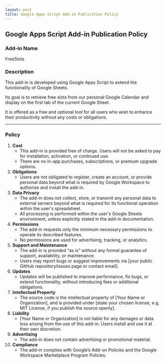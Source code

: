 ```yaml
---
layout: post
title: Google Apps Script Add-in Publication Policy
---
```


## **Google Apps Script Add-in Publication Policy**

### **Add-in Name**

FreeSlots

### **Description**

This add-in is developed using Google Apps Script to extend the functionality of Google Sheets. 

Its goal is to retrieve free slots from our personal Google Calendar and display on the first tab of the current Google Sheet.

It is offered as a free and optional tool for all users who wish to enhance their productivity without any costs or obligations.

---

### **Policy**

1. **Cost**
    - This add-in is provided free of charge. Users will not be asked to pay for installation, activation, or continued use.
    - There are no in-app purchases, subscriptions, or premium upgrade options.
2. **Obligations**
    - Users are not obligated to register, create an account, or provide personal data beyond what is required by Google Workspace to authorize and install the add-in.
3. **Data Privacy**
    - The add-in does not collect, store, or transmit any personal data to external servers beyond what is required for its functional operation within the user's spreadsheet.
    - All processing is performed within the user's Google Sheets environment, unless explicitly stated in the add-in documentation.
4. **Permissions**
    - The add-in requests only the minimum necessary permissions to operate its described features.
    - No permissions are used for advertising, tracking, or analytics.
5. **Support and Maintenance**
    - The add-in is provided “as is” without any formal guarantee of support, availability, or maintenance.
    - Users may report bugs or suggest improvements via [your public GitHub repository/issues page or contact email].
6. **Updates**
    - Updates will be published to improve performance, fix bugs, or extend functionality, without introducing fees or additional obligations.
7. **Intellectual Property**
    - The source code is the intellectual property of [Your Name or Organization], and is provided under [state your chosen license, e.g. MIT License, if you publish the source openly].
8. **Liability**
    - [Your Name or Organization] is not liable for any damages or data loss arising from the use of this add-in. Users install and use it at their own discretion.
9. **Advertising**
    - The add-in does not contain advertising or promotional material.
10. **Compliance**
    - The add-in complies with Google’s Add-on Policies and the Google Workspace Marketplace Program Policies.
